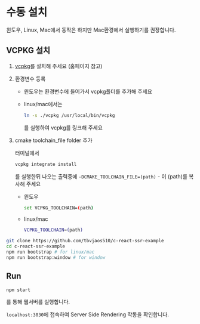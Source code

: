 # 수동 설치

윈도우, Linux, Mac에서 동작은 하지만 Mac환경에서 실행하기를 권장합니다.

## VCPKG 설치

1. [vcpkg](https://github.com/microsoft/vcpkg)를 설치해 주세요 (홈페이지 참고)

2. 환경변수 등록
   * 윈도우는 환경변수에 들어가서 vcpkg폴더를 추가해 주세요
   * linux/mac에서는

     ```bash
     ln -s ./vcpkg /usr/local/bin/vcpkg
     ```

     를 실행하여 vcpkg를 링크해 주세요

3. cmake toolchain_file folder 추가

   터미널에서

   ```bash
   vcpkg integrate install
   ```

   를 실행한뒤 나오는 출력중에  `-DCMAKE_TOOLCHAIN_FILE=(path)` - 이 (path)를 복사해 주세요

   * 윈도우

     ```bash
     set VCPKG_TOOLCHAIN=(path)
     ```

   * linux/mac

     ```bash
     VCPKG_TOOLCHAIN=(path)
     ```

```bash
git clone https://github.com/tbvjaos510/c-react-ssr-example
cd c-react-ssr-example
npm run bootstrap # for linux/mac
npm run bootstrap:window # for window
```

## Run

```bash
npm start
```

를 통해 웹서버를 실행합니다.

`localhost:3030`에 접속하여 Server Side Rendering 작동을 확인합니다.
